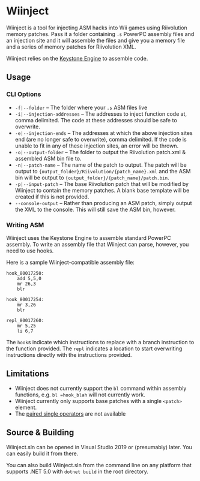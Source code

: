 # Wiinject

Wiinject is a tool for injecting ASM hacks into Wii games using Riivolution memory patches. Pass it a folder containing `.s` PowerPC assembly files
and an injection site and it will assemble the files and give you a memory file and a series of memory patches for Riivolution XML.

Wiinject relies on the [Keystone Engine](https://www.keystone-engine.org/) to assemble code.

## Usage

### CLI Options
* `-f|--folder` &ndash; The folder where your `.s` ASM files live
* `-i|--injection-addresses` &ndash; The addresses to inject function code at, comma delimited. The code at these addresses should be safe to overwrite.
* `-e|--injection-ends` &ndash; The addresses at which the above injection sites end (are no longer safe to overwrite), comma delimited.
                                If the code is unable to fit in any of these injection sites, an error will be thrown.
* `-o|--output-folder` &ndash; The folder to output the Riivolution patch.xml & assembled ASM bin file to.
* `-n|--patch-name` &ndash; The name of the patch to output. The patch will be output to `{output_folder}/Riivolution/{patch_name}.xml`
                            and the ASM bin will be output to `{output_folder}/{patch_name}/patch.bin`.
* `-p|--input-patch` &ndash; The base Riivolution patch that will be modified by Wiinject to contain the memory patches. A blank base template will be created if this is not provided.
* `--console-output` &ndash; Rather than producing an ASM patch, simply output the XML to the console. This will still save the ASM bin, however.

### Writing ASM
Wiinject uses the Keystone Engine to assemble standard PowerPC assembly. To write an assembly file that Wiinject can parse, however, you need to use hooks.

Here is a sample Wiinject-compatible assembly file:

```assembly
hook_80017250:
    add 5,5,0
    mr 26,3
    blr

hook_80017254:
    mr 3,26
    blr

repl_80017260:
    mr 5,25
    li 6,7
```

The `hook`s indicate which instructions to replace with a branch instruction to the function provided. The `repl` indicates a location to start overwriting
instructions directly with the instructions provided.

## Limitations

* Wiinject does not currently support the `bl` command within assembly functions, e.g. `bl =hook_blah` will not currently work.
* Wiinject currently only supports base patches with a single `<patch>` element.
* The [paired single operators](https://wiibrew.org/wiki/Paired_single) are not available

## Source & Building

Wiinject.sln can be opened in Visual Studio 2019 or (presumably) later. You can easily build it from there.

You can also build Wiinject.sln from the command line on any platform that supports .NET 5.0 with `dotnet build` in the root directory.